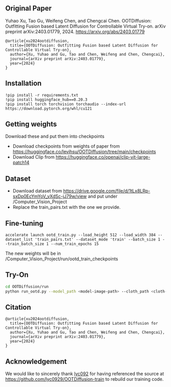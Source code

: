 ## Original Paper
Yuhao Xu, Tao Gu, Weifeng Chen, and Chengcai Chen. OOTDiffusion: Outfitting Fusion based Latent Diffusion for Controllable Virtual Try-on. arXiv preprint arXiv:2403.01779, 2024. https://arxiv.org/abs/2403.01779
```
@article{xu2024ootdiffusion,
  title={OOTDiffusion: Outfitting Fusion based Latent Diffusion for Controllable Virtual Try-on},
  author={Xu, Yuhao and Gu, Tao and Chen, Weifeng and Chen, Chengcai},
  journal={arXiv preprint arXiv:2403.01779},
  year={2024}
}
```

## Installation
```
!pip install -r requirements.txt
!pip install huggingface_hub==0.20.3
!pip install torch torchvision torchaudio --index-url https://download.pytorch.org/whl/cu121
```

## Getting weights
Download these and put them into checkpoints
* Download checkpoints from weights of paper from https://huggingface.co/levihsu/OOTDiffusion/tree/main/checkpoints
* Download Clip from https://huggingface.co/openai/clip-vit-large-patch14

## Dataset
* Download dataset from https://drive.google.com/file/d/1tLx8LRp-sxDp0EcYmYoV_vXdSc-jJ79w/view and put under /Computer_Vision_Project
* Replace the train_pairs.txt with the one we provide.

## Fine-tuning
```
accelerate launch ootd_train.py --load_height 512 --load_width 384 --dataset_list 'train_pairs.txt' --dataset_mode 'train' --batch_size 1 --train_batch_size 1 --num_train_epochs 15
```
The new weights will be in /Computer_Vision_Project/run/ootd_train_checkpoints

## Try-On
```sh
cd OOTDiffusion/run
python run_ootd.py --model_path <model-image-path> --cloth_path <cloth-image-path> --scale 2.0 --sample 4
```

## Citation
```
@article{xu2024ootdiffusion,
  title={OOTDiffusion: Outfitting Fusion based Latent Diffusion for Controllable Virtual Try-on},
  author={Xu, Yuhao and Gu, Tao and Chen, Weifeng and Chen, Chengcai},
  journal={arXiv preprint arXiv:2403.01779},
  year={2024}
}
```

## Acknowledgement
We would like to sincerely thank [lyc092](https://github.com/lyc0929) for having referenced the source at https://github.com/lyc0929/OOTDiffusion-train to rebuild our training code.